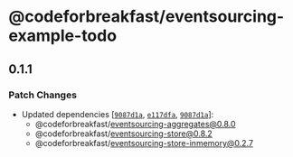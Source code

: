 # @codeforbreakfast/eventsourcing-example-todo

## 0.1.1

### Patch Changes

- Updated dependencies [[`9087d1a`](https://github.com/CodeForBreakfast/eventsourcing/commit/9087d1a1661f3064cb07bf702100df91c4e3dd5f), [`e117dfa`](https://github.com/CodeForBreakfast/eventsourcing/commit/e117dfa216250ce2a6bc24b22fee03fc6e21ef26), [`9087d1a`](https://github.com/CodeForBreakfast/eventsourcing/commit/9087d1a1661f3064cb07bf702100df91c4e3dd5f)]:
  - @codeforbreakfast/eventsourcing-aggregates@0.8.0
  - @codeforbreakfast/eventsourcing-store@0.8.2
  - @codeforbreakfast/eventsourcing-store-inmemory@0.2.7
